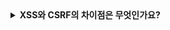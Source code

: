 <details>
  <summary><strong>XSS와 CSRF의 차이점은 무엇인가요?</strong></summary>

<br>

# XSS (Cross-Site Scripting, 크로스 사이트 스크립팅)

- **정의**: 악성 스크립트를 웹 페이지에 삽입하여, 해당 페이지를 방문한 사용자의 브라우저에서 **스크립트가 실행되도록 유도하는 공격**입니다.
- **공격 대상**: **사용자**
- **주요 목적**: 쿠키 탈취, 세션 하이재킹, DOM 조작 등
- **공격 방식**:
  - 게시판, 댓글 등의 입력 필드에 `<script>` 태그 등을 삽입
  - 서버가 이를 필터링 없이 렌더링하면, 사용자의 브라우저에서 실행됨

## 🛡️ 대응 방법

- 사용자 입력값을 **무조건 escape** 또는 **sanitize** 처리
- HTML 템플릿 엔진 사용 시 `{{ }}` vs `{{{ }}}` 차이 주의
- **Content Security Policy (CSP)** 적용

---

# CSRF (Cross-Site Request Forgery, 사이트 간 요청 위조)

- **정의**: 사용자가 로그인한 상태를 악용하여, **사용자의 의도와 무관한 요청을 외부에서 강제로 보내는 공격**
- **공격 대상**: **서버**
- **주요 목적**: 사용자 권한으로 서버에 악의적인 요청 수행 (예: 비밀번호 변경, 송금 등)
- **공격 방식**:
  - 공격자가 만든 악성 사이트/이메일 링크 등을 클릭하면, 사용자의 브라우저가 로그인된 상태로 서버에 요청을 보냄

## 🛡️ 대응 방법

- 요청 시 **CSRF 토큰**을 사용하여 검증
- **SameSite 쿠키 정책** 설정
- 민감한 요청은 반드시 **POST 방식**과 **Referer 검증** 추가

---

# ✅ 정리: XSS vs CSRF

| 구분      | XSS (크로스 사이트 스크립팅)         | CSRF (사이트 간 요청 위조)             |
| --------- | ------------------------------------ | -------------------------------------- |
| 공격 대상 | 사용자의 브라우저                    | 서버 (사용자의 권한으로 요청 발생)     |
| 목적      | 스크립트 실행, 쿠키 탈취, UI 위조 등 | 서버에 의도하지 않은 요청 전송         |
| 공격 수단 | 악성 JavaScript 삽입                 | 사용자 브라우저의 자동 요청            |
| 방어 방법 | 입력값 필터링, CSP, HTML 이스케이프  | CSRF 토큰, SameSite 설정, Referer 체크 |

</details>
